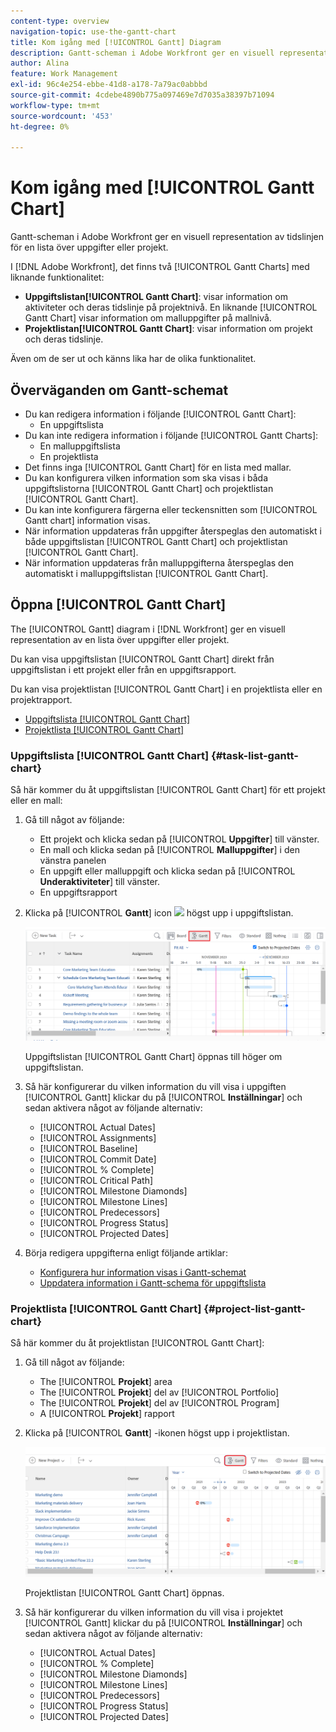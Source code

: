 ```yaml
---
content-type: overview
navigation-topic: use-the-gantt-chart
title: Kom igång med [!UICONTROL Gantt] Diagram
description: Gantt-scheman i Adobe Workfront ger en visuell representation av tidslinjen för en lista över uppgifter eller projekt.
author: Alina
feature: Work Management
exl-id: 96c4e254-ebbe-41d8-a178-7a79ac0abbbd
source-git-commit: 4cdebe4890b775a097469e7d7035a38397b71094
workflow-type: tm+mt
source-wordcount: '453'
ht-degree: 0%

---
```


# Kom igång med [!UICONTROL Gantt Chart]

Gantt-scheman i Adobe Workfront ger en visuell representation av tidslinjen för en lista över uppgifter eller projekt.

I [!DNL Adobe Workfront], det finns två [!UICONTROL Gantt Charts] med liknande funktionalitet:

* **Uppgiftslistan[!UICONTROL Gantt Chart]**: visar information om aktiviteter och deras tidslinje på projektnivå. En liknande [!UICONTROL Gantt Chart] visar information om malluppgifter på mallnivå.
* **Projektlistan[!UICONTROL Gantt Chart]**: visar information om projekt och deras tidslinje.

Även om de ser ut och känns lika har de olika funktionalitet.

## Överväganden om Gantt-schemat

* Du kan redigera information i följande [!UICONTROL Gantt Chart]:
   * En uppgiftslista
* Du kan inte redigera information i följande [!UICONTROL Gantt Charts]:
   * En malluppgiftslista
   * En projektlista
* Det finns inga [!UICONTROL Gantt Chart] för en lista med mallar.
* Du kan konfigurera vilken information som ska visas i båda uppgiftslistorna [!UICONTROL Gantt Chart] och projektlistan [!UICONTROL Gantt Chart].
* Du kan inte konfigurera färgerna eller teckensnitten som [!UICONTROL Gantt chart] information visas.
* När information uppdateras från uppgifter återspeglas den automatiskt i både uppgiftslistan [!UICONTROL Gantt Chart] och projektlistan [!UICONTROL Gantt Chart].
* När information uppdateras från malluppgifterna återspeglas den automatiskt i malluppgiftslistan [!UICONTROL Gantt Chart].

## Öppna [!UICONTROL Gantt Chart]

The [!UICONTROL Gantt] diagram i [!DNL Workfront]  ger en visuell representation av en lista över uppgifter eller projekt.

Du kan visa uppgiftslistan [!UICONTROL Gantt Chart] direkt från uppgiftslistan i ett projekt eller från en uppgiftsrapport.

Du kan visa projektlistan [!UICONTROL Gantt Chart] i en projektlista eller en projektrapport.

* [Uppgiftslista [!UICONTROL Gantt Chart]](#task-list-gantt-chart)
* [Projektlista [!UICONTROL Gantt Chart]](#project-list-gantt-chart)

### Uppgiftslista [!UICONTROL Gantt Chart] {#task-list-gantt-chart}

<!--The task list [!UICONTROL Gantt Chart] is accessible in the following areas:

* In a Project

   * [!UICONTROL Tasks] section
   * [!UICONTROL Subtasks] section of a task

* In a [!UICONTROL Template]

* In a [!UICONTROL Task] report-->

Så här kommer du åt uppgiftslistan [!UICONTROL Gantt Chart] för ett projekt eller en mall:

1. Gå till något av följande:

   * Ett projekt och klicka sedan på [!UICONTROL **Uppgifter**] till vänster.
   * En mall och klicka sedan på [!UICONTROL **Malluppgifter**] i den vänstra panelen
   * En uppgift eller malluppgift och klicka sedan på [!UICONTROL **Underaktiviteter**] till vänster.
   * En uppgiftsrapport

1. Klicka på [!UICONTROL **Gantt**] icon ![](assets/gantt-icon-nwe.png) högst upp i uppgiftslistan.

   ![](assets/task-list-gantt.png)

   Uppgiftslistan [!UICONTROL Gantt Chart] öppnas till höger om uppgiftslistan.

1. Så här konfigurerar du vilken information du vill visa i uppgiften [!UICONTROL Gantt] klickar du på [!UICONTROL **Inställningar**] och sedan aktivera något av följande alternativ:

   * [!UICONTROL Actual Dates]
   * [!UICONTROL Assignments]
   * [!UICONTROL Baseline]
   * [!UICONTROL Commit Date]
   * [!UICONTROL % Complete]
   * [!UICONTROL Critical Path]
   * [!UICONTROL Milestone Diamonds]
   * [!UICONTROL Milestone Lines]
   * [!UICONTROL Predecessors]
   * [!UICONTROL Progress Status]
   * [!UICONTROL Projected Dates]

1. Börja redigera uppgifterna enligt följande artiklar:

   * [Konfigurera hur information visas i Gantt-schemat](../use-the-gantt-chart/configure-info-on-gantt-chart.md)
   * [Uppdatera information i Gantt-schema för uppgiftslista](../use-the-gantt-chart/update-info-task-list-gantt.md)

### Projektlista [!UICONTROL Gantt Chart] {#project-list-gantt-chart}

<!--The project list [!UICONTROL Gantt Chart] is accessible in the following areas:

* In the [!UICONTROL Projects] area
* In the [!UICONTROL Projects] section of a [!UICONTROL Portfolio]
* In the [!UICONTROL Projects] section of a [!UICONTROL Program]
* In a [!UICONTROL Project] report-->

Så här kommer du åt projektlistan [!UICONTROL Gantt Chart]:

1. Gå till något av följande:

   * The [!UICONTROL **Projekt**] area
   * The [!UICONTROL **Projekt**] del av [!UICONTROL Portfolio]
   * The [!UICONTROL **Projekt**] del av [!UICONTROL Program]
   * A [!UICONTROL **Projekt**] rapport

1. Klicka på [!UICONTROL **Gantt**] -ikonen högst upp i projektlistan.

   ![](assets/project-list-gantt.png)

   Projektlistan [!UICONTROL Gantt Chart] öppnas.

1. Så här konfigurerar du vilken information du vill visa i projektet [!UICONTROL Gantt] klickar du på [!UICONTROL **Inställningar**] och sedan aktivera något av följande alternativ:

   * [!UICONTROL Actual Dates]
   * [!UICONTROL % Complete]
   * [!UICONTROL Milestone Diamonds]
   * [!UICONTROL Milestone Lines]
   * [!UICONTROL Predecessors]
   * [!UICONTROL Progress Status]
   * [!UICONTROL Projected Dates]
